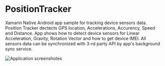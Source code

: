 # PositionTracker
Xamarin Native Android app sample for tracking device sensors data. Position Tracker dectects GPS location, Accelerations, Accurency, Speed and Distance. App shows how to detect device sensors for Linear Acceleration, Gravity, Rotation Vector and how to get device IMEI. All sensors data can be synchronized with 3-rd party API by app's background sync service.

![Application screenshotes](https://user-images.githubusercontent.com/54624273/63850962-ecb76080-c99d-11e9-8457-02bb9e96acde.png)
